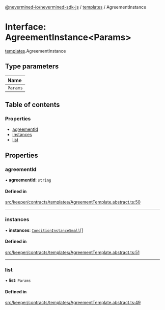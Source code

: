 [@nevermined-io/nevermined-sdk-js](../code-reference.md) / [templates](../modules/templates.md) / AgreementInstance

# Interface: AgreementInstance<Params\>

[templates](../modules/templates.md).AgreementInstance

## Type parameters

| Name |
| :------ |
| `Params` |

## Table of contents

### Properties

- [agreementId](templates.AgreementInstance.md#agreementid)
- [instances](templates.AgreementInstance.md#instances)
- [list](templates.AgreementInstance.md#list)

## Properties

### agreementId

• **agreementId**: `string`

#### Defined in

[src/keeper/contracts/templates/AgreementTemplate.abstract.ts:50](https://github.com/nevermined-io/sdk-js/blob/416920b/src/keeper/contracts/templates/AgreementTemplate.abstract.ts#L50)

___

### instances

• **instances**: [`ConditionInstanceSmall`](conditions.ConditionInstanceSmall.md)[]

#### Defined in

[src/keeper/contracts/templates/AgreementTemplate.abstract.ts:51](https://github.com/nevermined-io/sdk-js/blob/416920b/src/keeper/contracts/templates/AgreementTemplate.abstract.ts#L51)

___

### list

• **list**: `Params`

#### Defined in

[src/keeper/contracts/templates/AgreementTemplate.abstract.ts:49](https://github.com/nevermined-io/sdk-js/blob/416920b/src/keeper/contracts/templates/AgreementTemplate.abstract.ts#L49)
